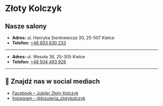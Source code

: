 # Złoty Kolczyk

## Nasze salony

- **Adres:** ul. Henryka Sienkiewicza 30, 25-507 Kielce  
- **Telefon:** [+48 603 630 233](tel:+48603630233)

---

- **Adres:** ul. Wesoła 36, 25-305 Kielce  
- **Telefon:** [+48 504 493 926](tel:+48504493926)

---

## 🔗 Znajdź nas w social mediach
- [Facebook – Jubiler Złoty Kolczyk](https://www.facebook.com/p/Jubiler-Z%C5%82oty-Kolczyk-100063722314827/)
- [Instagram – @bizuteria_zlotykolczyk](https://www.instagram.com/bizuteria_zlotykolczyk/)

